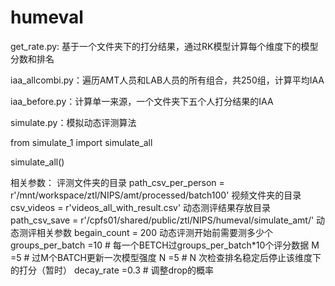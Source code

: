 # humeval

get_rate.py: 基于一个文件夹下的打分结果，通过RK模型计算每个维度下的模型分数和排名

iaa_allcombi.py：遍历AMT人员和LAB人员的所有组合，共250组，计算平均IAA

iaa_before.py：计算单一来源，一个文件夹下五个人打分结果的IAA

simulate.py：模拟动态评测算法

from simulate_1 import simulate_all

simulate_all()

相关参数：
评测文件夹的目录
path_csv_per_person = r'/mnt/workspace/ztl/NIPS/amt/processed/batch100'
视频文件夹的目录
csv_videos = r'videos_all_with_result.csv'
动态测评结果存放目录
path_csv_save = r'/cpfs01/shared/public/ztl/NIPS/humeval/simulate_amt/'
动态测评相关参数
begain_count = 200 动态评测开始前需要测多少个
groups_per_batch =10 # 每一个BETCH过groups_per_batch*10个评分数据
M =5 # 过M个BATCH更新一次模型强度
N =5 # N 次检查排名稳定后停止该维度下的打分（暂时）
decay_rate =0.3 # 调整drop的概率

